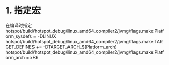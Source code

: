 # 1. 指定宏
在编译时指定hotspot/build/hotspot_debug/linux_amd64_compiler2/jvmg/flags.make:Platform_sysdefs = -DLINUX
hotspot/build/hotspot_debug/linux_amd64_compiler2/jvmg/flags.make:TARGET_DEFINES += -DTARGET_ARCH_$(Platform_arch)  
hotspot/build/hotspot_debug/linux_amd64_compiler2/jvmg/flags.make:Platform_arch = x86  
